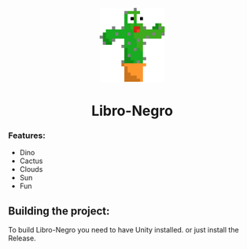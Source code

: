  <p align="center">
    <img src="Assets/download.png" height="150px" width="auto" alt="CACTUS">
 </p>
 
 <h1  align="center">Libro-Negro</h1>


### Features:
- Dino
- Cactus
- Clouds
- Sun
- Fun

## Building the project:
To build Libro-Negro you need to have Unity installed.
or just install the Release.


